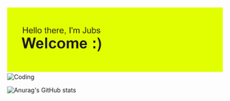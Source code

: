 [![MasterHead](./header.png)](https://github.com/JubsHereMan)
<img  alt="Coding" width="1000"  src="https://i.giphy.com/media/v1.Y2lkPTc5MGI3NjExYW5vaWR4dG4xbGxoMjdxZ3B3aHB5aGQyb2F6eWRhdTgwN2J6Zm11ZCZlcD12MV9pbnRlcm5hbF9naWZfYnlfaWQmY3Q9Zw/jVAt83ieT49H6ja5Ty/giphy.gif">

![Anurag's GitHub stats](https://github-readme-stats.vercel.app/api?username=anuraghazra&show_icons=true&theme=transparent)

